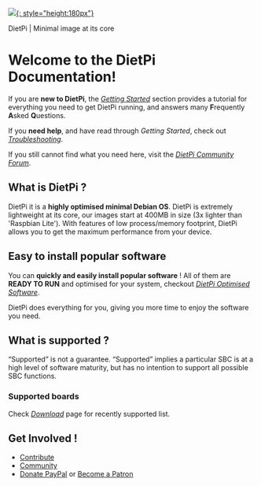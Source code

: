 [![](https://www.dietpi.com/images/Slider01.png){: style="height:180px"}](http://www.dietpi.com)

DietPi | Minimal image at its core

# Welcome to the DietPi Documentation!

If you are **new to DietPi**, the [_Getting Started_](User-Guide_Getting-Started.md) section provides a tutorial for everything you need to get DietPi running, and answers many **F**requently **A**sked **Q**uestions.

If you **need help**, and have read through _Getting Started_, check out [_Troubleshooting_]().

If you still cannot find what you need here, visit the [_DietPi Community Forum_](https://dietpi.com/phpbb/viewforum.php?f=5).

## What is DietPi ?

DietPi it is a **highly optimised minimal Debian OS**. DietPi is extremely lightweight at its core, our images start at 400MB in size (3x lighter than 'Raspbian Lite'). With features of low process/memory footprint, DietPi allows you to get the maximum performance from your device.

## Easy to install popular software
You can **quickly and easily install popular software** ! All of them are **READY TO RUN** and optimised for your system, checkout [_DietPi Optimised Software_]().

DietPi does everything for you, giving you more time to enjoy the software you need.

## What is supported ?
“Supported” is not a guarantee. “Supported” implies a particular SBC is at a high level of software maturity, but has no intention to support all possible SBC functions.

### Supported boards
Check [_Download_](https://dietpi.com/#download) page for recently supported list.

## Get Involved ! #
* [Contribute](https://github.com/MichaIng/DietPi)
* [Community](https://dietpi.com/phpbb/viewforum.php?f=5)
* [Donate PayPal](https://www.paypal.com/cgi-bin/webscr?cmd=_s-xclick&hosted_button_id=6DVBECXRW3TAA) or [Become a Patron](https://www.patreon.com/bePatron?u=12464530)
